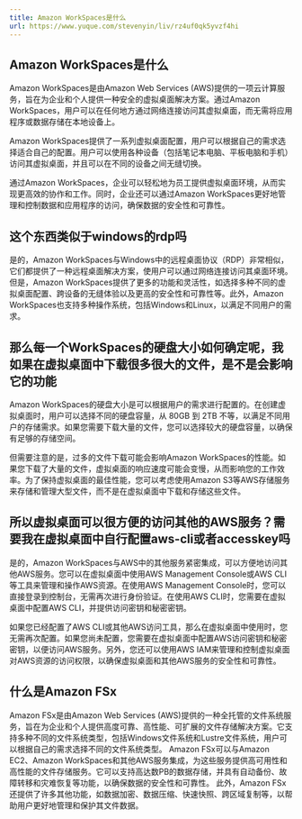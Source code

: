 ```yaml
---
title: Amazon WorkSpaces是什么
url: https://www.yuque.com/stevenyin/liv/rz4uf0qk5yvzf4hi
---
```


<a name="cDmBr"></a>

## Amazon WorkSpaces是什么

Amazon WorkSpaces是由Amazon Web Services (AWS)提供的一项云计算服务，旨在为企业和个人提供一种安全的虚拟桌面解决方案。通过Amazon WorkSpaces，用户可以在任何地方通过网络连接访问其虚拟桌面，而无需将应用程序或数据存储在本地设备上。

Amazon WorkSpaces提供了一系列虚拟桌面配置，用户可以根据自己的需求选择适合自己的配置。用户可以使用各种设备（包括笔记本电脑、平板电脑和手机）访问其虚拟桌面，并且可以在不同的设备之间无缝切换。

通过Amazon WorkSpaces，企业可以轻松地为员工提供虚拟桌面环境，从而实现更高效的协作和工作。同时，企业还可以通过Amazon WorkSpaces更好地管理和控制数据和应用程序的访问，确保数据的安全性和可靠性。 <a name="Pmha3"></a>

## 这个东西类似于windows的rdp吗

是的，Amazon WorkSpaces与Windows中的远程桌面协议（RDP）非常相似，它们都提供了一种远程桌面解决方案，使用户可以通过网络连接访问其桌面环境。但是，Amazon WorkSpaces提供了更多的功能和灵活性，如选择多种不同的虚拟桌面配置、跨设备的无缝体验以及更高的安全性和可靠性等。此外，Amazon WorkSpaces也支持多种操作系统，包括Windows和Linux，以满足不同用户的需求。 <a name="RjM8n"></a>

## 那么每一个WorkSpaces的硬盘大小如何确定呢，我如果在虚拟桌面中下载很多很大的文件，是不是会影响它的功能

Amazon WorkSpaces的硬盘大小是可以根据用户的需求进行配置的。在创建虚拟桌面时，用户可以选择不同的硬盘容量，从 80GB 到 2TB 不等，以满足不同用户的存储需求。如果您需要下载大量的文件，您可以选择较大的硬盘容量，以确保有足够的存储空间。

但需要注意的是，过多的文件下载可能会影响Amazon WorkSpaces的性能。如果您下载了大量的文件，虚拟桌面的响应速度可能会变慢，从而影响您的工作效率。为了保持虚拟桌面的最佳性能，您可以考虑使用Amazon S3等AWS存储服务来存储和管理大型文件，而不是在虚拟桌面中下载和存储这些文件。 <a name="gbWcE"></a>

## 所以虚拟桌面可以很方便的访问其他的AWS服务？需要我在虚拟桌面中自行配置aws-cli或者accesskey吗

是的，Amazon WorkSpaces与AWS中的其他服务紧密集成，可以方便地访问其他AWS服务。您可以在虚拟桌面中使用AWS Management Console或AWS CLI等工具来管理和操作AWS资源。在使用AWS Management Console时，您可以直接登录到控制台，无需再次进行身份验证。在使用AWS CLI时，您需要在虚拟桌面中配置AWS CLI，并提供访问密钥和秘密密钥。

如果您已经配置了AWS CLI或其他AWS访问工具，那么在虚拟桌面中使用时，您无需再次配置。如果您尚未配置，您需要在虚拟桌面中配置AWS访问密钥和秘密密钥，以便访问AWS服务。另外，您还可以使用AWS IAM来管理和控制虚拟桌面对AWS资源的访问权限，以确保虚拟桌面和其他AWS服务的安全性和可靠性。 <a name="j39VW"></a>

## 什么是Amazon FSx

Amazon FSx是由Amazon Web Services (AWS)提供的一种全托管的文件系统服务，旨在为企业和个人提供高度可靠、高性能、可扩展的文件存储解决方案。它支持多种不同的文件系统类型，包括Windows文件系统和Lustre文件系统，用户可以根据自己的需求选择不同的文件系统类型。
Amazon FSx可以与Amazon EC2、Amazon WorkSpaces和其他AWS服务集成，为这些服务提供高可用性和高性能的文件存储服务。它可以支持高达数PB的数据存储，并具有自动备份、故障转移和灾难恢复等功能，以确保数据的安全性和可靠性。
此外，Amazon FSx还提供了许多其他功能，如数据加密、数据压缩、快速快照、跨区域复制等，以帮助用户更好地管理和保护其文件数据。
